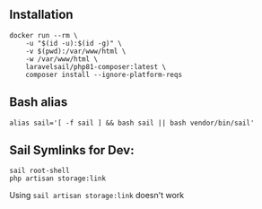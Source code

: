 ## Installation

```
docker run --rm \
    -u "$(id -u):$(id -g)" \
    -v $(pwd):/var/www/html \
    -w /var/www/html \
    laravelsail/php81-composer:latest \
    composer install --ignore-platform-reqs
```

## Bash alias

```
alias sail='[ -f sail ] && bash sail || bash vendor/bin/sail'
```

## Sail Symlinks for Dev:

```
sail root-shell
php artisan storage:link
```

Using `sail artisan storage:link` doesn't work
